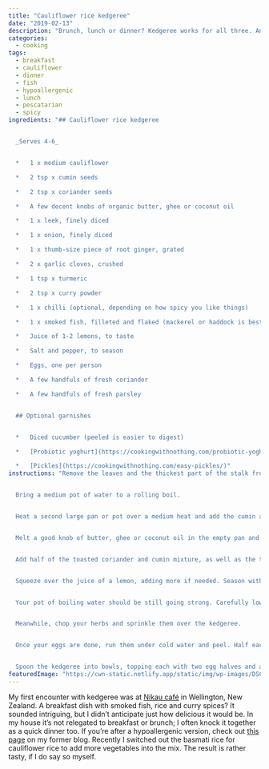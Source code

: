 ```yaml
---
title: "Cauliflower rice kedgeree"
date: "2019-02-13"
description: "Brunch, lunch or dinner? Kedgeree works for all three. And replacing the rice with cauliflower beefs up the nutrition."
categories: 
  - cooking
tags: 
  - breakfast
  - cauliflower
  - dinner
  - fish
  - hypoallergenic
  - lunch
  - pescatarian
  - spicy
ingredients: "## Cauliflower rice kedgeree


  _Serves 4-6_


  *   1 x medium cauliflower

  *   2 tsp x cumin seeds

  *   2 tsp x coriander seeds

  *   A few decent knobs of organic butter, ghee or coconut oil

  *   1 x leek, finely diced

  *   1 x onion, finely diced

  *   1 x thumb-size piece of root ginger, grated

  *   2 x garlic cloves, crushed

  *   1 tsp x turmeric

  *   2 tsp x curry powder

  *   1 x chilli (optional, depending on how spicy you like things)

  *   1 x smoked fish, filleted and flaked (mackerel or haddock is best), or you could use a few tins of MSC-certified tuna at a pinch

  *   Juice of 1-2 lemons, to taste

  *   Salt and pepper, to season 

  *   Eggs, one per person

  *   A few handfuls of fresh coriander

  *   A few handfuls of fresh parsley


  ## Optional garnishes


  *   Diced cucumber (peeled is easier to digest)

  *   [Probiotic yoghurt](https://cookingwithnothing.com/probiotic-yoghurt/) 

  *   [Pickles](https://cookingwithnothing.com/easy-pickles/)"
instructions: "Remove the leaves and the thickest part of the stalk from the cauliflower. Break it up into florets and pulse in a food processor in batches, until it resembles grains of rice. If you don't have a food processor, a box grater will do the job. 


  Bring a medium pot of water to a rolling boil. 


  Heat a second large pan or pot over a medium heat and add the cumin and coriander seeds. Toast until fragrant, then remove and grind with a mortar and pestle. Set half of the mixture aside. 


  Melt a good knob of butter, ghee or coconut oil in the empty pan and add the leek and onion. Cook until soft, then add the ginger and garlic and cook for a few more minutes. 


  Add half of the toasted coriander and cumin mixture, as well as the turmeric, curry powder and chilli (if using). Cook until fragrant. Add another knob of your oil of choice if needed, then add the cauliflower rice and stir to combine. Cook until the cauliflower rice is slightly browned, letting it catch on the bottom of the pan now and then for texture. Remove from the heat, then add the flaked fish, stirring to combine.


  Squeeze over the juice of a lemon, adding more if needed. Season with salt and pepper, going easy on the former as the fish will fulfil the role. Set the mixture aside while you get to work on the soft-boiled eggs. 


  Your pot of boiling water should be still going strong. Carefully lower in the eggs one at a time, then set the timer for 6.5 minutes. 


  Meanwhile, chop your herbs and sprinkle them over the kedgeree. 


  Once your eggs are done, run them under cold water and peel. Half each egg – they should be nice and soft in the centre.


  Spoon the kedgeree into bowls, topping each with two egg halves and a sprinkling of the reserved cumin and coriander seeds, as well as any garnishes of choice and some extra salt and pepper, if you like."
featuredImage: "https://cwn-static.netlify.app/static/img/wp-images/DSC_0270-2-1.jpg"
---
```


My first encounter with kedgeree was at [Nikau café](http://nikaucafe.co.nz/) in Wellington, New Zealand. A breakfast dish with smoked fish, rice and curry spices? It sounded intriguing, but I didn’t anticipate just how delicious it would be. In my house it’s not relegated to breakfast or brunch; I often knock it together as a quick dinner too. If you’re after a hypoallergenic version, check out [this page](http://cookingwithnothing.tumblr.com/post/4831955913/kedgeree-a-personal-fave) on my former blog. Recently I switched out the basmati rice for cauliflower rice to add more vegetables into the mix. The result is rather tasty, if I do say so myself.
